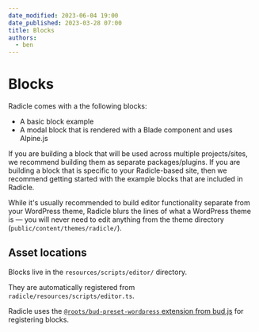 ```yaml
---
date_modified: 2023-06-04 19:00
date_published: 2023-03-28 07:00
title: Blocks
authors:
  - ben
---
```


# Blocks

Radicle comes with a the following blocks:

* A basic block example
* A modal block that is rendered with a Blade component and uses Alpine.js

If you are building a block that will be used across multiple projects/sites, we recommend building them as separate packages/plugins. If you are building a block that is specific to your Radicle-based site, then we recommend getting started with the example blocks that are included in Radicle.

While it's usually recommended to build editor functionality separate from your WordPress theme, Radicle blurs the lines of what a WordPress theme is — you will never need to edit anything from the theme directory (`public/content/themes/radicle/`).

## Asset locations

Blocks live in the `resources/scripts/editor/` directory.

They are automatically registered from `radicle/resources/scripts/editor.ts`.

Radicle uses the [`@roots/bud-preset-wordpress` extension from bud.js](https://bud.js.org/extensions/bud-preset-wordpress/editor-integration) for registering blocks.

